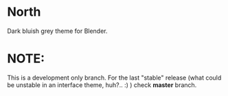 # North
Dark bluish grey theme for Blender.

# NOTE:
This is a development only branch. For the last "stable" release (what could be unstable in an interface theme, huh?.. :) ) check __master__ branch.
